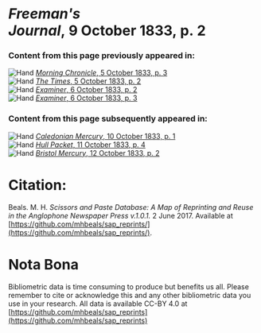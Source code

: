# *Freeman's Journal*, 9 October 1833, p. 2  
  
### Content from this page previously appeared in:  
![Hand](http://scissorsandpaste.net/wp-content/uploads/2017/06/smallhandpointer.png) [*Morning Chronicle*, 5 October 1833, p. 3](https://mhbeals.github.io/sap_html/Morning-Chronicle/Morning-Chronicle-5-October-1833-p-3)  
![Hand](http://scissorsandpaste.net/wp-content/uploads/2017/06/smallhandpointer.png) [*The Times*, 5 October 1833, p. 2](https://mhbeals.github.io/sap_html/The-Times/The-Times-5-October-1833-p-2)  
![Hand](http://scissorsandpaste.net/wp-content/uploads/2017/06/smallhandpointer.png) [*Examiner*, 6 October 1833, p. 2](https://mhbeals.github.io/sap_html/Examiner/Examiner-6-October-1833-p-2)  
![Hand](http://scissorsandpaste.net/wp-content/uploads/2017/06/smallhandpointer.png) [*Examiner*, 6 October 1833, p. 3](https://mhbeals.github.io/sap_html/Examiner/Examiner-6-October-1833-p-3)  
  
### Content from this page subsequently appeared in:  
![Hand](http://scissorsandpaste.net/wp-content/uploads/2017/06/smallhandpointer.png) [*Caledonian Mercury*, 10 October 1833, p. 1](https://mhbeals.github.io/sap_html/Caledonian-Mercury/Caledonian-Mercury-10-October-1833-p-1)  
![Hand](http://scissorsandpaste.net/wp-content/uploads/2017/06/smallhandpointer.png) [*Hull Packet*, 11 October 1833, p. 4](https://mhbeals.github.io/sap_html/Hull-Packet/Hull-Packet-11-October-1833-p-4)  
![Hand](http://scissorsandpaste.net/wp-content/uploads/2017/06/smallhandpointer.png) [*Bristol Mercury*, 12 October 1833, p. 2](https://mhbeals.github.io/sap_html/Bristol-Mercury/Bristol-Mercury-12-October-1833-p-2)  


# Citation: 

Beals. M. H. *Scissors and Paste Database: A Map of Reprinting and Reuse in the Anglophone Newspaper Press v.1.0.1.* 2 June 2017. Available at [https://github.com/mhbeals/sap_reprints/](https://github.com/mhbeals/sap_reprints/). 

# Nota Bona

Bibliometric data is time consuming to produce but benefits us all. Please remember to cite or acknowledge this and any other bibliometric data you use in your research. All data is available CC-BY 4.0 at [https://github.com/mhbeals/sap_reprints](https://github.com/mhbeals/sap_reprints)